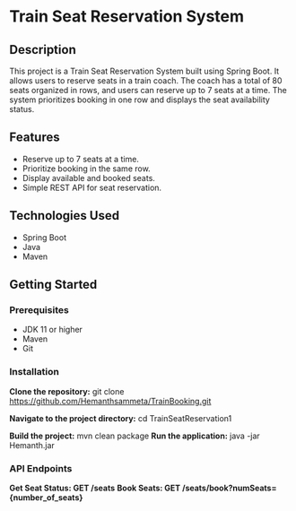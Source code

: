 # Train Seat Reservation System

## Description
This project is a Train Seat Reservation System built using Spring Boot. It allows users to reserve seats in a train coach. The coach has a total of 80 seats organized in rows, and users can reserve up to 7 seats at a time. The system prioritizes booking in one row and displays the seat availability status.

## Features
- Reserve up to 7 seats at a time.
- Prioritize booking in the same row.
- Display available and booked seats.
- Simple REST API for seat reservation.

## Technologies Used
- Spring Boot
- Java
- Maven

## Getting Started

### Prerequisites
- JDK 11 or higher
- Maven
- Git

### Installation
 
 **Clone the repository:**
     git clone https://github.com/Hemanthsammeta/TrainBooking.git

 **Navigate to the project directory:**
      cd TrainSeatReservation1
 
 **Build the project:**
      mvn clean package
 **Run the application:**
      java -jar Hemanth.jar

### API Endpoints
  **Get Seat Status: GET /seats**
  **Book Seats: GET /seats/book?numSeats={number_of_seats}**
  



